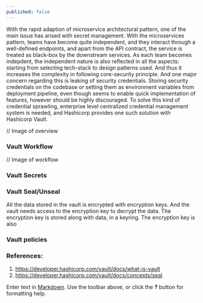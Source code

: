 ```yaml
---
published: false
---
```

With the rapid adaption of microservice architectural pattern, one of the main issue has arised with secret management. With the microservices pattern, teams have become quite independent, and they interact through a well-defined endpoints, and apart from the API contract, the service is treated as black-box by the downstream services. As each team becomes indepdent, the independent nature is also reflected in all the aspects: starting from selecting tech-stack to design patterns used. And thus it increases the complexity in following core-security principle. And one major concern regarding this is leaking of security credentials. Storing security credentials on the codebase or setting them as environment variables from deployment pipeline, even though seems to enable quick implementation of features, however should be highly discouraged. To solve this kind of credential sprawling, enterprise level centralized credential management system is needed, and Hashicorp provides one such solution with Hashicorp Vault.

// Image of overview

### Vault Workflow
// Image of workflow

### Vault Secrets

### Vault Seal/Unseal
All the data stored in the vault is encrypted with encryption keys. And the vault needs access to the encryption key to decrypt the data. The encryption key is stored along with data, in a keyring. The encryption key is also 

### Vault policies


### References:
1. https://developer.hashicorp.com/vault/docs/what-is-vault
2. https://developer.hashicorp.com/vault/docs/concepts/seal


Enter text in [Markdown](http://daringfireball.net/projects/markdown/). Use the toolbar above, or click the **?** button for formatting help.
